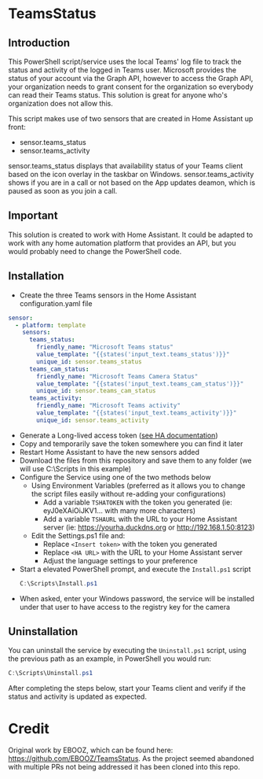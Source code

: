 # TeamsStatus

## Introduction

This PowerShell script/service uses the local Teams' log file to track the status and activity of the logged in Teams user.
Microsoft provides the status of your account via the Graph API, however to access the Graph API, your organization needs to grant consent for the organization so everybody can read their Teams status.
This solution is great for anyone who's organization does not allow this.

This script makes use of two sensors that are created in Home Assistant up front:

* sensor.teams_status
* sensor.teams_activity

sensor.teams_status displays that availability status of your Teams client based on the icon overlay in the taskbar on Windows. 
sensor.teams_activity shows if you are in a call or not based on the App updates deamon, which is paused as soon as you join a call.

## Important

This solution is created to work with Home Assistant. 
It could be adapted to work with any home automation platform that provides an API, but you would probably need to change the PowerShell code.

## Installation

* Create the three Teams sensors in the Home Assistant configuration.yaml file

```yaml
sensor:
  - platform: template
    sensors:
      teams_status: 
        friendly_name: "Microsoft Teams status"
        value_template: "{{states('input_text.teams_status')}}"
        unique_id: sensor.teams_status
      teams_cam_status:
        friendly_name: "Microsoft Teams Camera Status"
        value_template: "{{states('input_text.teams_cam_status')}}"
        unique_id: sensor.teams_cam_status        
      teams_activity:
        friendly_name: "Microsoft Teams activity"
        value_template: "{{states('input_text.teams_activity')}}"
        unique_id: sensor.teams_activity
```

* Generate a Long-lived access token ([see HA documentation](https://developers.home-assistant.io/docs/auth_api/#long-lived-access-token))
* Copy and temporarily save the token somewhere you can find it later
* Restart Home Assistant to have the new sensors added
* Download the files from this repository and save them to any folder (we will use C:\Scripts in this example)
* Configure the Service using one of the two methods below
  * Using Environment Variables (preferred as it allows you to change the script files easily without re-adding your configurations)
    * Add a variable `TSHATOKEN` with the token you generated (ie: eyJ0eXAiOiJKV1... with many more characters)
    * Add a variable `TSHAURL` with the URL to your Home Assistant server (ie: https://yourha.duckdns.org or http://192.168.1.50:8123)
  * Edit the Settings.ps1 file and:
    * Replace `<Insert token>` with the token you generated
    * Replace `<HA URL>` with the URL to your Home Assistant server
    * Adjust the language settings to your preference
* Start a elevated PowerShell prompt, and execute the `Install.ps1` script
  ```powershell
  C:\Scripts\Install.ps1
  ```
* When asked, enter your Windows password, the service will be installed under that user to have access to the registry key for the camera
  
## Uninstallation
You can uninstall the service by executing the `Uninstall.ps1` script, using the previous path as an example, in PowerShell you would run:
  ```powershell
  C:\Scripts\Uninstall.ps1
  ```

After completing the steps below, start your Teams client and verify if the status and activity is updated as expected.

# Credit
Original work by EBOOZ, which can be found here: https://github.com/EBOOZ/TeamsStatus.
As the project seemed abandoned with multiple PRs not being addressed it has been cloned into this repo.
